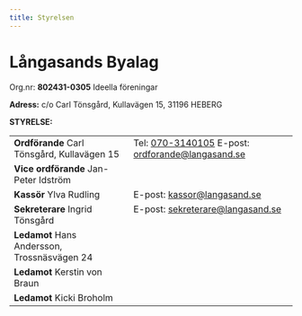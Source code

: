 ```yaml
---
title: Styrelsen
---
```

<h1>Långasands Byalag</h1>
Org.nr: <strong>802431-0305</strong> Ideella föreningar

<strong>Adress:</strong>
c/o Carl Tönsgård, Kullavägen 15, 31196 HEBERG

<strong>STYRELSE:</strong>
<table>
<tbody>
<tr>
    <td valign="top"><strong>Ordförande</strong>
    Carl Tönsgård, Kullavägen 15</td>
    <td valign="top">Tel: <a href="tel:0703140105">070-3140105</a>
    E-post: <a href="mailto:ordforande@langasand.se">ordforande@langasand.se</a></td>
</tr>
<tr>
    <td valign="top"><strong>Vice ordförande</strong>
    Jan-Peter Idström
    </td>
</tr>
<tr>
    <td valign="top"><strong>Kassör</strong>
    Ylva Rudling
    </td>
    <td valign="top">E-post: <a href="mailto:kassor@langasand.se">kassor@langasand.se</a></td>
</tr>
<tr>
    <td valign="top"><strong>Sekreterare</strong>
    Ingrid Tönsgård</td>
    <td valign="top">E-post: <a href="mailto:sekreterare@langasand.se">sekreterare@langasand.se</a></td>
</tr>
<tr>
    <td valign="top"><strong>Ledamot</strong>
    Hans Andersson, Trossnäsvägen 24
    </td>
</tr>
<tr>
    <td valign="top"><strong>Ledamot</strong>
    Kerstin von Braun
    </td>
</tr>
<tr>
    <td valign="top"><strong>Ledamot</strong>
    Kicki Broholm
    </td>
</tr>
</tbody>
</table>
